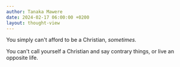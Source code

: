 ```yaml
---
author: Tanaka Mawere
date: 2024-02-17 06:00:00 +0200
layout: thought-view
---
```


You simply can't afford to be a Christian, *sometimes.*

You can't call yourself a Christian and say contrary things, or live an opposite life. 